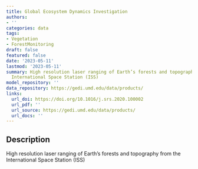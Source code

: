 ```yaml
---
title: Global Ecosystem Dynamics Investigation
authors:
- ''
categories: data
tags:
- Vegetation
- ForestMonitoring
draft: false
featured: false
date: '2023-05-11'
lastmod: '2023-05-11'
summary: High resolution laser ranging of Earth’s forests and topography from the
  International Space Station (ISS)
model_repository: ''
data_repository: https://gedi.umd.edu/data/products/
links:
  url_doi: https://doi.org/10.1016/j.srs.2020.100002
  url_pdf: ''
  url_source: https://gedi.umd.edu/data/products/
  url_docs: ''
---
```


## Description

High resolution laser ranging of Earth’s forests and topography from the International Space Station (ISS)

